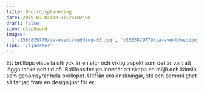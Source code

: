 ```yaml
---
title: Bröllopsplanering
date: 2019-07-04T18:31:24+02:00
draft: false
icon: clipboard
images:
  ['v1563829779/ia-event/wedding-03.jpg', 'v1563829779/ia-event/wedding-03.jpg']
link: '/tjanster'
---
```


Ett bröllops visuella uttryck är en stor och viktig aspekt som det är värt att
lägga tanke och tid på. Bröllopsdesign innebär att skapa en miljö och känsla som
genomsyrar hela bröllopet. Utifrån era önskningar, stil och personlighet så tar
jag fram en design just för er.
